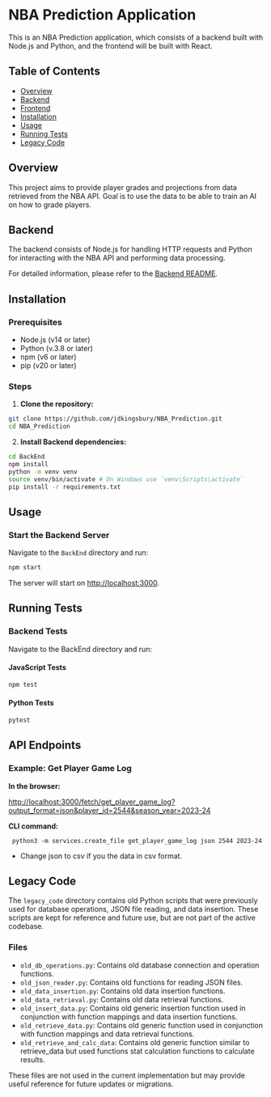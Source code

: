 # NBA Prediction Application

This is an NBA Prediction application, which consists of a backend built with Node.js and Python, and the frontend will be built with React.

## Table of Contents

- [Overview](#overview)
- [Backend](#backend)
- [Frontend](#frontend)
- [Installation](#installation)
- [Usage](#usage)
- [Running Tests](#running-tests)
- [Legacy Code](#legacy-code)

## Overview

This project aims to provide player grades and projections from data retrieved from the NBA API. Goal is to use the data to be able to train an AI on how to grade players.

## Backend

The backend consists of Node.js for handling HTTP requests and Python for interacting with the NBA API and performing data processing.

For detailed information, please refer to the [Backend README](Backend/README.md).

## Installation

### Prerequisites

- Node.js (v14 or later)
- Python (v.3.8 or later)
- npm (v6 or later)
- pip (v20 or later)

### Steps

1. **Clone the repository:**

```bash
git clone https://github.com/jdkingsbury/NBA_Prediction.git
cd NBA_Prediction
```

2. **Install Backend dependencies:**

```bash
cd BackEnd
npm install
python -m venv venv
source venv/bin/activate # On Windows use `venv\Scripts\activate`
pip install -r requirements.txt
```

## Usage

### Start the Backend Server

Navigate to the `BackEnd` directory and run:

```bash
npm start
```

The server will start on <http://localhost:3000>.

## Running Tests

### Backend Tests

Navigate to the BackEnd directory and run:

#### JavaScript Tests

```bash
npm test
```

#### Python Tests

```bash
pytest
```

## API Endpoints

### Example: Get Player Game Log

**In the browser:**

<http://localhost:3000/fetch/get_player_game_log?output_format=json&player_id=2544&season_year=2023-24>

**CLI command:**

```shell
 python3 -m services.create_file get_player_game_log json 2544 2023-24
```

- Change json to csv if you the data in csv format.

## Legacy Code

The `legacy_code` directory contains old Python scripts that were previously used for database operations, JSON file reading, and data insertion. These scripts are kept for reference and future use, but are not part of the active codebase.

### Files

- `old_db_operations.py`: Contains old database connection and operation functions.
- `old_json_reader.py`: Contains old functions for reading JSON files.
- `old_data_insertion.py`: Contains old data insertion functions.
- `old_data_retrieval.py`: Contains old data retrieval functions.
- `old_insert_data.py`: Contains old generic insertion function used in conjunction with function mappings and data insertion functions.
- `old_retrieve_data.py`: Contains old generic function used in conjunction with function mappings and data retrieval functions.
- `old_retrieve_and_calc_data`: Contains old generic function similar to retrieve_data but used functions stat calculation functions to calculate results.

These files are not used in the current implementation but may provide useful reference for future updates or migrations.

